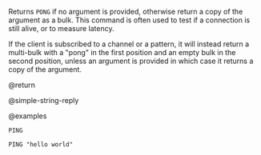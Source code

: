 Returns `PONG` if no argument is provided, otherwise return a copy of the
argument as a bulk. This command is often used to test if a connection is still
alive, or to measure latency.

If the client is subscribed to a channel or a pattern, it will instead return a
multi-bulk with a "pong" in the first position and an empty bulk in the second
position, unless an argument is provided in which case it returns a copy of the
argument.

@return

@simple-string-reply

@examples

```cli
PING

PING "hello world"
```
